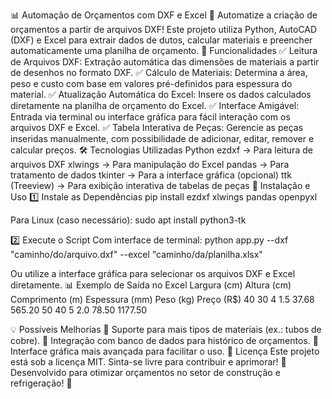 📊 Automação de Orçamentos com DXF e Excel
🚀 Automatize a criação de orçamentos a partir de arquivos DXF! Este projeto utiliza Python, AutoCAD (DXF) e Excel para extrair dados de dutos, calcular materiais e preencher automaticamente uma planilha de orçamento.
📌 Funcionalidades
✅ Leitura de Arquivos DXF: Extração automática das dimensões de materiais a partir de desenhos no formato DXF.
 ✅ Cálculo de Materiais: Determina a área, peso e custo com base em valores pré-definidos para espessura do material.
 ✅ Atualização Automática do Excel: Insere os dados calculados diretamente na planilha de orçamento do Excel.
 ✅ Interface Amigável: Entrada via terminal ou interface gráfica para fácil interação com os arquivos DXF e Excel.
 ✅ Tabela Interativa de Peças: Gerencie as peças inseridas manualmente, com possibilidade de adicionar, editar, remover e calcular preços.
🛠 Tecnologias Utilizadas
Python
ezdxf → Para leitura de arquivos DXF
xlwings → Para manipulação do Excel
pandas → Para tratamento de dados
tkinter → Para a interface gráfica (opcional)
ttk (Treeview) → Para exibição interativa de tabelas de peças
🚀 Instalação e Uso
1️⃣ Instale as Dependências
pip install ezdxf xlwings pandas openpyxl

Para Linux (caso necessário):
sudo apt install python3-tk

2️⃣ Execute o Script
Com interface de terminal:
python app.py --dxf "caminho/do/arquivo.dxf" --excel "caminho/da/planilha.xlsx"

Ou utilize a interface gráfica para selecionar os arquivos DXF e Excel diretamente.
📊 Exemplo de Saída no Excel
Largura (cm)
Altura (cm)
Comprimento (m)
Espessura (mm)
Peso (kg)
Preço (R$)
40
30
4
1.5
37.68
565.20
50
40
5
2.0
78.50
1177.50

💡 Possíveis Melhorias
📌 Suporte para mais tipos de materiais (ex.: tubos de cobre).
 📌 Integração com banco de dados para histórico de orçamentos.
 📌 Interface gráfica mais avançada para facilitar o uso.
📜 Licença
Este projeto está sob a licença MIT. Sinta-se livre para contribuir e aprimorar!
👷 Desenvolvido para otimizar orçamentos no setor de construção e refrigeração! 🚀

